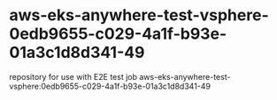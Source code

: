 # aws-eks-anywhere-test-vsphere-0edb9655-c029-4a1f-b93e-01a3c1d8d341-49
repository for use with E2E test job aws-eks-anywhere-test-vsphere:0edb9655-c029-4a1f-b93e-01a3c1d8d341-49
